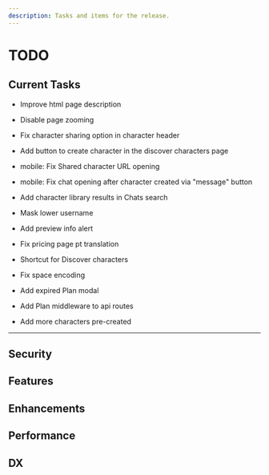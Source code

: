 ```yaml
---
description: Tasks and items for the release.
---
```


# TODO

## Current Tasks

- Improve html page description
- Disable page zooming
- Fix character sharing option in character header
- Add button to create character in the discover characters page
- mobile: Fix Shared character URL opening
- mobile: Fix chat opening after character created via "message" button
- Add character library results in Chats search
- Mask lower username
- Add preview info alert
- Fix pricing page pt translation
- Shortcut for Discover characters

- Fix space encoding
- Add expired Plan modal
- Add Plan middleware to api routes
- Add more characters pre-created

---

## Security

## Features

## Enhancements

## Performance

## DX
